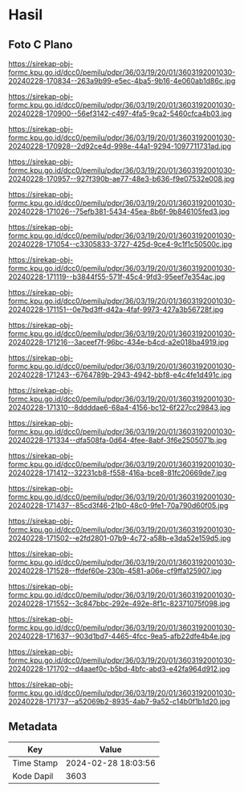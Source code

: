 # Hasil

## Foto C Plano

https://sirekap-obj-formc.kpu.go.id/dcc0/pemilu/pdpr/36/03/19/20/01/3603192001030-20240228-170834--263a9b99-e5ec-4ba5-9b16-4e060ab1d86c.jpg

https://sirekap-obj-formc.kpu.go.id/dcc0/pemilu/pdpr/36/03/19/20/01/3603192001030-20240228-170900--56ef3142-c497-4fa5-9ca2-5460cfca4b03.jpg

https://sirekap-obj-formc.kpu.go.id/dcc0/pemilu/pdpr/36/03/19/20/01/3603192001030-20240228-170928--2d92ce4d-998e-44a1-9294-1097711731ad.jpg

https://sirekap-obj-formc.kpu.go.id/dcc0/pemilu/pdpr/36/03/19/20/01/3603192001030-20240228-170957--927f390b-ae77-48e3-b636-f9e07532e008.jpg

https://sirekap-obj-formc.kpu.go.id/dcc0/pemilu/pdpr/36/03/19/20/01/3603192001030-20240228-171026--75efb381-5434-45ea-8b6f-9b846105fed3.jpg

https://sirekap-obj-formc.kpu.go.id/dcc0/pemilu/pdpr/36/03/19/20/01/3603192001030-20240228-171054--c3305833-3727-425d-9ce4-9c1f1c50500c.jpg

https://sirekap-obj-formc.kpu.go.id/dcc0/pemilu/pdpr/36/03/19/20/01/3603192001030-20240228-171119--b3844f55-571f-45c4-9fd3-95eef7e354ac.jpg

https://sirekap-obj-formc.kpu.go.id/dcc0/pemilu/pdpr/36/03/19/20/01/3603192001030-20240228-171151--0e7bd3ff-d42a-4faf-9973-427a3b56728f.jpg

https://sirekap-obj-formc.kpu.go.id/dcc0/pemilu/pdpr/36/03/19/20/01/3603192001030-20240228-171216--3aceef7f-96bc-434e-b4cd-a2e018ba4919.jpg

https://sirekap-obj-formc.kpu.go.id/dcc0/pemilu/pdpr/36/03/19/20/01/3603192001030-20240228-171243--6764789b-2943-4942-bbf8-e4c4fe1d491c.jpg

https://sirekap-obj-formc.kpu.go.id/dcc0/pemilu/pdpr/36/03/19/20/01/3603192001030-20240228-171310--8ddddae6-68a4-4156-bc12-6f227cc29843.jpg

https://sirekap-obj-formc.kpu.go.id/dcc0/pemilu/pdpr/36/03/19/20/01/3603192001030-20240228-171334--dfa508fa-0d64-4fee-8abf-3f6e2505071b.jpg

https://sirekap-obj-formc.kpu.go.id/dcc0/pemilu/pdpr/36/03/19/20/01/3603192001030-20240228-171412--32231cb8-f558-416a-bce8-81fc20669de7.jpg

https://sirekap-obj-formc.kpu.go.id/dcc0/pemilu/pdpr/36/03/19/20/01/3603192001030-20240228-171437--85cd3f46-21b0-48c0-9fe1-70a790d60f05.jpg

https://sirekap-obj-formc.kpu.go.id/dcc0/pemilu/pdpr/36/03/19/20/01/3603192001030-20240228-171502--e2fd2801-07b9-4c72-a58b-e3da52e159d5.jpg

https://sirekap-obj-formc.kpu.go.id/dcc0/pemilu/pdpr/36/03/19/20/01/3603192001030-20240228-171528--ffdef60e-230b-4581-a06e-cf9ffa125907.jpg

https://sirekap-obj-formc.kpu.go.id/dcc0/pemilu/pdpr/36/03/19/20/01/3603192001030-20240228-171552--3c847bbc-292e-492e-8f1c-82371075f098.jpg

https://sirekap-obj-formc.kpu.go.id/dcc0/pemilu/pdpr/36/03/19/20/01/3603192001030-20240228-171637--903d1bd7-4465-4fcc-9ea5-afb22dfe4b4e.jpg

https://sirekap-obj-formc.kpu.go.id/dcc0/pemilu/pdpr/36/03/19/20/01/3603192001030-20240228-171702--d4aaef0c-b5bd-4bfc-abd3-e42fa964d912.jpg

https://sirekap-obj-formc.kpu.go.id/dcc0/pemilu/pdpr/36/03/19/20/01/3603192001030-20240228-171737--a52069b2-8935-4ab7-9a52-c14b0f1b1d20.jpg


## Metadata

| Key        | Value               |
| ---------- | ------------------- |
| Time Stamp | 2024-02-28 18:03:56 |
| Kode Dapil | 3603                |



